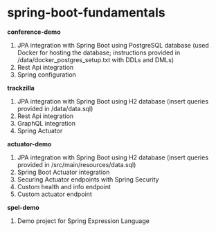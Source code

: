# spring-boot-fundamentals

**conference-demo**
  1. JPA integration with Spring Boot using PostgreSQL database (used Docker for hosting the database; instructions provided in /data/docker_postgres_setup.txt with DDLs and DMLs)
  2. Rest Api integration
  3. Spring configuration

**trackzilla**
  1. JPA integration with Spring Boot using H2 database (insert queries provided in /data/data.sql)
  2. Rest Api integration
  3. GraphQL integration
  4. Spring Actuator

**actuator-demo**
  1. JPA integration with Spring Boot using H2 database (insert queries provided in /src/main/resources/data.sql)
  2. Spring Boot Actuator integration
  3. Securing Actuator endpoints with Spring Security
  4. Custom health and info endpoint
  5. Custom actuator endpoint 
  
**spel-demo**
  1. Demo project for Spring Expression Language
